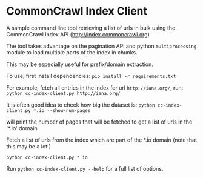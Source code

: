# CommonCrawl Index Client


A sample command line tool retrieving a list of urls in bulk using the CommonCrawl Index API (http://index.commoncrawl.org)

The tool takes advantage on the pagination API and python `multiprocessing` module to load multiple parts of the index in chunks.

This may be especially useful for prefix/domain extraction.

To use, first install dependencies: `pip install -r requirements.txt`

For example, fetch all entries in the index for url `http://iana.org/`, run:
`python cc-index-client.py http://iana.org/`

It is often good idea to check how big the dataset is:
`python cc-index-client.py *.io --show-num-pages`

will print the number of pages that will be fetched to get a list of urls in the '*.io' domain.

Fetch a list of urls from the index which are part of the *.io domain (note that this may be a lot!)

`python cc-index-client.py *.io`


Run `python cc-index-client.py --help` for a full list of options.


